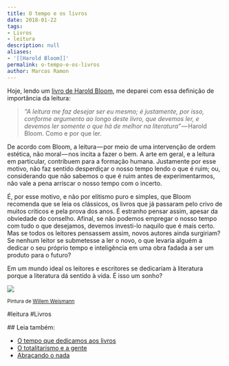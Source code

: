 ```yaml
---
title: O tempo e os livros
date: 2018-01-22
tags:
- Livros
- leitura
description: null
aliases:
- '[[Harold Bloom]]'
permalink: o-tempo-e-os-livros
author: Marcos Ramon
---
```

Hoje, lendo um [livro de Harold Bloom](http://amzn.to/2E0Wkrg), me deparei com essa definição de importância da leitura:

> _“A leitura me faz desejar ser eu mesmo; é justamente, por isso, conforme argumento ao longo deste livro, que devemos ler, e devemos ler somente o que há de melhor na literatura”_ — Harold Bloom. Como e por que ler.

De acordo com Bloom, a leitura — por meio de uma intervenção de ordem estética, não moral — nos incita a fazer o bem. A arte em geral, e a leitura em particular, contribuem para a formação humana. Justamente por esse motivo, não faz sentido desperdiçar o nosso tempo lendo o que é ruim; ou, considerando que não sabemos o que é ruim antes de experimentarmos, não vale a pena arriscar o nosso tempo com o incerto.

É, por esse motivo, e não por elitismo puro e simples, que Bloom recomenda que se leia os clássicos, os livros que já passaram pelo crivo de muitos críticos e pela prova dos anos. É estranho pensar assim, apesar da obviedade do conselho. Afinal, se não podemos empregar o nosso tempo com tudo o que desejamos, devemos investi-lo naquilo que é mais certo. Mas se todos os leitores pensassem assim, novos autores ainda surgiriam? Se nenhum leitor se submetesse a ler o novo, o que levaria alguém a dedicar o seu próprio tempo e inteligência em uma obra fadada a ser um produto para o futuro?

Em um mundo ideal os leitores e escritores se dedicariam à literatura porque a literatura dá sentido à vida. É isso um sonho?

![](https://cdn-images-1.medium.com/max/800/1*RULlD4laf8J99TftpQTDyQ.png)

<small>Pintura de <a href="https://www.instagram.com/willemweismann/">Willem Weismann</a></small>

#leitura #Livros 
<div class="leia-tambem" markdown="1">
## Leia também:

- <a href="/o-tempo-que-dedicamos-aos-livros">O tempo que dedicamos aos livros</a>
- <a href="/o-totalitarismo-e-a-gente">O totalitarismo e a gente</a>
- <a href="/abracando-o-nada">Abraçando o nada</a>
</div>